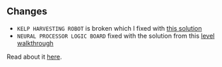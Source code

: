 ## Changes

* `KELP HARVESTING ROBOT` is broken which I fixed with [this solution](https://imgur.com/r/shenzhenIO/RRiOd)
* `NEURAL PROCESSOR LOGIC BOARD` fixed with the solution from this [level walkthrough](https://steamcommunity.com/sharedfiles/filedetails/?id=780661614)

Read about it [here](https://inflamed-coder.netlify.com/2019/07/30/daily).
